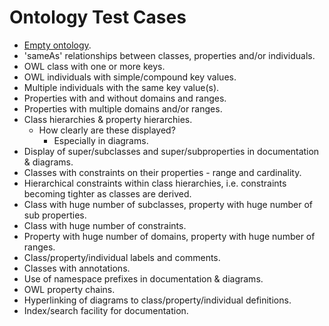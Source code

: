 # Ontology Test Cases #

* [Empty ontology](dowl/blob/master/res/tests/input/empty.ttl).
* 'sameAs' relationships between classes, properties and/or individuals. 
* OWL class with one or more keys. 
* OWL individuals with simple/compound key values.
* Multiple individuals with the same key value(s).
* Properties with and without domains and ranges.
* Properties with multiple domains and/or ranges.
* Class hierarchies & property hierarchies.
	* How clearly are these displayed? 
		* Especially in diagrams. 
* Display of super/subclasses and super/subproperties in documentation & diagrams. 
* Classes with constraints on their properties - range and cardinality. 
* Hierarchical constraints within class hierarchies, i.e. constraints becoming tighter as classes are derived. 
* Class with huge number of subclasses, property with huge number of sub properties.
* Class with huge number of constraints.
* Property with huge number of domains, property with huge number of ranges.
* Class/property/individual labels and comments.
* Classes with annotations. 
* Use of namespace prefixes in documentation & diagrams. 
* OWL property chains. 
* Hyperlinking of diagrams to class/property/individual definitions.
* Index/search facility for documentation.
